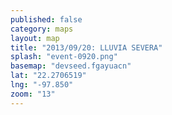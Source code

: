 ```yaml
---
published: false
category: maps
layout: map
title: "2013/09/20: LLUVIA SEVERA"
splash: "event-0920.png"
basemap: "devseed.fgayuacn"
lat: "22.2706519"
lng: "-97.850"
zoom: "13"
---
```


<script type='text/javascript'>

$('.loading').show();

L.mapbox.accessToken = 'pk.eyJ1IjoiZGV2c2VlZCIsImEiOiJnUi1mbkVvIn0.018aLhX0Mb0tdtaT2QNe2Q';
var map = L.mapbox.map('map', null).setView([{{page.lat}}, {{page.lng}}], {{page.zoom}});
var baseLayer = L.mapbox.tileLayer('devseed.tampico');
map.addLayer(baseLayer);
baseLayer.setOpacity(0.8);
var municipalitesLayer = L.geoJson();
var apiLayer = L.layerGroup();
var markers = L.mapbox.featureLayer();
var municipalityKey = [];
municipalitesLayer.addTo(map);
markers.addTo(map);
apiLayer.addTo(map);

new L.Control.MiniMap(L.mapbox.tileLayer('devseed.jfe5nhb2'), {
        aimingRectOptions: {
            color: '#FFBF00'
        }
    })
    .addTo(map);

$.ajax({
    type: 'GET',
    url: 'http://201.175.32.249/api/action/datastore_search?resource_id=738a516d-67aa-4b4b-837a-2b81b9c9f61f&filters={"Code": "20300200920130130"}&limit=100000',
    dataType: 'jsonp',
    success: function(data) {

        console.log(data);

        $.each(data.result.records, function(index, value) {

            if (value.MunId) {

                var munId = value.MunId.toString();
                if (munId.length == 4) {
                    munId = '0' + munId;
                }
                var stateId = munId.substring(0, 2);
                var munId = munId.substring(2);


                var marker = L.marker(new L.LatLng(value['LATITUD'], value['LONGITUD']), {
                    'title': 'test',
                    'id': munId
                });

                var markup = value['TIPO.DE.APOYO'];

                // marker.setIcon(L.icon(icon));
                marker.bindPopup(markup, {
                    autoPan: true
                });

                markers.addLayer(marker);

                $('.loading').hide();


            }

        });

    }
});


var hash = window.location.hash;
if (hash === '#embed') {
    $('body').addClass('embed');
}


</script>